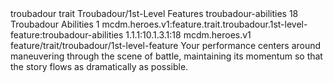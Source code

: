 <ability>
  <metadata>
    <class>troubadour</class>
    <feature_type>trait</feature_type>
    <file_dpath>Troubadour/1st-Level Features</file_dpath>
    <item_id>troubadour-abilities</item_id>
    <item_index>18</item_index>
    <item_name>Troubadour Abilities</item_name>
    <level>1</level>
    <scc>mcdm.heroes.v1:feature.trait.troubadour.1st-level-feature:troubadour-abilities</scc>
    <scdc>1.1.1:10.1.3.1:18</scdc>
    <source>mcdm.heroes.v1</source>
    <type>feature/trait/troubadour/1st-level-feature</type>
  </metadata>
  <effects>
    <effect type="mundane">Your performance centers around maneuvering through the scene of battle, maintaining its momentum so that the story flows as dramatically as possible.</effect>
  </effects>
</ability>
